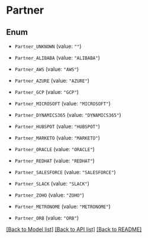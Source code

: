 # Partner

## Enum


* `Partner_UNKNOWN` (value: `""`)

* `Partner_ALIBABA` (value: `"ALIBABA"`)

* `Partner_AWS` (value: `"AWS"`)

* `Partner_AZURE` (value: `"AZURE"`)

* `Partner_GCP` (value: `"GCP"`)

* `Partner_MICROSOFT` (value: `"MICROSOFT"`)

* `Partner_DYNAMICS365` (value: `"DYNAMICS365"`)

* `Partner_HUBSPOT` (value: `"HUBSPOT"`)

* `Partner_MARKETO` (value: `"MARKETO"`)

* `Partner_ORACLE` (value: `"ORACLE"`)

* `Partner_REDHAT` (value: `"REDHAT"`)

* `Partner_SALESFORCE` (value: `"SALESFORCE"`)

* `Partner_SLACK` (value: `"SLACK"`)

* `Partner_ZOHO` (value: `"ZOHO"`)

* `Partner_METRONOME` (value: `"METRONOME"`)

* `Partner_ORB` (value: `"ORB"`)


[[Back to Model list]](../README.md#documentation-for-models) [[Back to API list]](../README.md#documentation-for-api-endpoints) [[Back to README]](../README.md)


